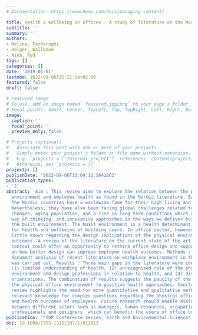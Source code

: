 ```yaml
---
# Documentation: https://wowchemy.com/docs/managing-content/

title: Health & wellbeing in offices - A study of literature on the Nordic perspective
subtitle: ''
summary: ''
authors:
- Melina, Forooraghi
- Holger, Wallbaum
- Nina, Ryd
tags: []
categories: []
date: '2019-01-01'
lastmod: 2022-09-06T15:21:54+02:00
featured: false
draft: false

# Featured image
# To use, add an image named `featured.jpg/png` to your page's folder.
# Focal points: Smart, Center, TopLeft, Top, TopRight, Left, Right, BottomLeft, Bottom, BottomRight.
image:
  caption: ''
  focal_point: ''
  preview_only: false

# Projects (optional).
#   Associate this post with one or more of your projects.
#   Simply enter your project's folder or file name without extension.
#   E.g. `projects = ["internal-project"]` references `content/project/deep-learning/index.md`.
#   Otherwise, set `projects = []`.
projects: []
publishDate: '2022-09-06T15:04:12.564226Z'
publication_types:
- '2'
abstract: 'Aim : This review aims to explore the relation between the physical office
  environment and employee health as found in the Nordic literature. Background :
  The Nordic countries have a worldwide fame for their high living and working standards.
  Nevertheless, they have also been facing global challenges related to demographic
  changes, aging population, and a rise in long term conditions which require a creative
  way of thinking, and innovative approaches in the ways we deliver buildings and
  the built environment. The built environment is a health determinant and a resource
  for health and wellbeing of building users. In office sector, however, there is
  little known regarding the design implications of the physical environment for health
  outcomes. A review of the literature on the current state of the art in the Nordic
  context could offer an opportunity to rethink office design and support dialogue
  on how better design can improve employee health outcomes. Methods : An explorative
  document analysis of recent literature on workplace environment in the Nordic context
  was carried out. Results : Three main gaps in the literature were identified, including
  (1) limited understanding of health, (2) unrecognised role of the physical work
  environment and design professions in relation to health, and (3) diverse research
  orientations. The combination of results suggests the paucity of the studies relating
  the physical office environment to positive health approaches. Conclusions : This
  review highlights the need for more quantitative and qualitative methods to give
  relevant knowledge for complex questions regarding the physical office environment
  and health outcomes of employees. Future research should enable dialogue and collaboration
  between different actors such as managers, human resources, occupational health
  professionals and designers, which can benefit the users of office building.  '
publication: '*IOP Conference Series: Earth and Environmental Science*'
doi: 10.1088/1755-1315/297/1/012013
---
```

